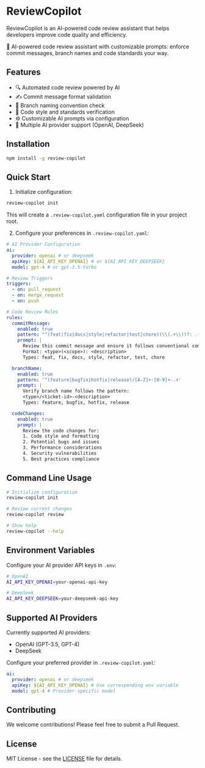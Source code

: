 # ReviewCopilot

ReviewCopilot is an AI-powered code review assistant that helps developers improve code quality and efficiency.

🤖 AI-powered code review assistant with customizable prompts: enforce commit messages, branch names and code standards your way.

## Features

- 🔍 Automated code review powered by AI
- ✍️ Commit message format validation
- 🌿 Branch naming convention check
- 📝 Code style and standards verification
- ⚙️ Customizable AI prompts via configuration
- 🔄 Multiple AI provider support (OpenAI, DeepSeek)

## Installation

```bash
npm install -g review-copilot
```

## Quick Start

1. Initialize configuration:

```bash
review-copilot init
```

This will create a `.review-copilot.yaml` configuration file in your project root.

2. Configure your preferences in `.review-copilot.yaml`:

```yaml
# AI Provider Configuration
ai:
  provider: openai # or deepseek
  apiKey: ${AI_API_KEY_OPENAI} # or ${AI_API_KEY_DEEPSEEK}
  model: gpt-4 # or gpt-3.5-turbo

# Review Triggers
triggers:
  - on: pull_request
  - on: merge_request
  - on: push

# Code Review Rules
rules:
  commitMessage:
    enabled: true
    pattern: "^(feat|fix|docs|style|refactor|test|chore)(\\(.+\\))?: .{1,50}"
    prompt: |
      Review this commit message and ensure it follows conventional commits format.
      Format: <type>(<scope>): <description>
      Types: feat, fix, docs, style, refactor, test, chore

  branchName:
    enabled: true
    pattern: '^(feature|bugfix|hotfix|release)/[A-Z]+-[0-9]+-.+'
    prompt: |
      Verify branch name follows the pattern:
      <type>/<ticket-id>-<description>
      Types: feature, bugfix, hotfix, release

  codeChanges:
    enabled: true
    prompt: |
      Review the code changes for:
      1. Code style and formatting
      2. Potential bugs and issues
      3. Performance considerations
      4. Security vulnerabilities
      5. Best practices compliance
```

## Command Line Usage

```bash
# Initialize configuration
review-copilot init

# Review current changes
review-copilot review

# Show help
review-copilot --help
```

## Environment Variables

Configure your AI provider API keys in `.env`:

```bash
# OpenAI
AI_API_KEY_OPENAI=your-openai-api-key

# DeepSeek
AI_API_KEY_DEEPSEEK=your-deepseek-api-key
```

## Supported AI Providers

Currently supported AI providers:

- OpenAI (GPT-3.5, GPT-4)
- DeepSeek

Configure your preferred provider in `.review-copilot.yaml`:

```yaml
ai:
  provider: openai # or deepseek
  apiKey: ${AI_API_KEY_OPENAI} # Use corresponding env variable
  model: gpt-4 # Provider-specific model
```

## Contributing

We welcome contributions! Please feel free to submit a Pull Request.

## License

MIT License - see the [LICENSE](LICENSE) file for details.

